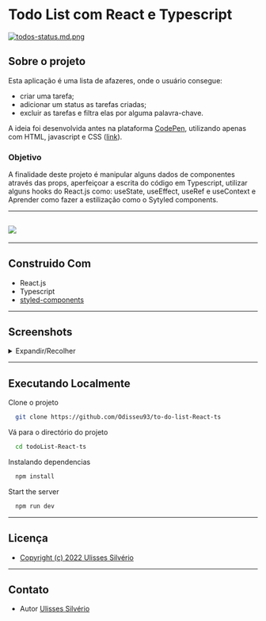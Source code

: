 # Todo List com React e Typescript
[![todos-status.md.png](https://www.imagemhost.com.br/images/2022/12/07/todos-status.md.png)](https://www.imagemhost.com.br/image/rQj1CU)
## Sobre o projeto
Esta aplicação é uma lista de afazeres, onde o usuário consegue:
- criar uma tarefa; 
- adicionar um status as tarefas criadas; 
- excluir as tarefas e filtra elas por alguma palavra-chave.

A ideia foi desenvolvida antes na plataforma [CodePen](https://codepen.io/), utilizando apenas com HTML, javascript e CSS ([link](https://codepen.io/odisseu93/pen/vYjqjJJ)). 

### Objetivo 
A finalidade deste projeto é manipular alguns dados de componentes através das props, aperfeiçoar a escrita do código em Typescript, utilizar alguns hooks do React.js como: useState, useEffect, useRef e useContext e Aprender como fazer a estilização como o Sytyled components.
***
## <img src="http://img.shields.io/static/v1?label=status&message=EM%20DESENVOLVIMENTO&color=orange&style=for-the-badge"/>
***
## Construido Com
- React.js
- Typescript
- [styled-components](https://styled-components.com/docs/basics#installation)
***
## Screenshots
<details>
  <summary>Expandir/Recolher</summary>

**Tela padrão**

[![desktop-default.md.png](https://www.imagemhost.com.br/images/2022/12/07/desktop-default.md.png)](https://www.imagemhost.com.br/image/rQjJdJ)
***
**Modal**

[![modal.md.png](https://www.imagemhost.com.br/images/2022/12/07/modal.md.png)](https://www.imagemhost.com.br/image/rQj00y)
***
**Todos status disponíveis para os cards**

[![todos-status.md.png](https://www.imagemhost.com.br/images/2022/12/07/todos-status.md.png)](https://www.imagemhost.com.br/image/rQj1CU)
***
**Tela Mobile**

[![mobile.md.png](https://www.imagemhost.com.br/images/2022/12/07/mobile.md.png)](https://www.imagemhost.com.br/image/rQj9bG)
***

</details>

***
## Executando Localmente

Clone o projeto

```bash
  git clone https://github.com/Odisseu93/to-do-list-React-ts
```

Vá para o directório do projeto

```bash
  cd todoList-React-ts
```

Instalando dependencias

```bash
  npm install
```

Start the server

```bash
  npm run dev
```
***
## Licença
- [Copyright (c) 2022 Ulisses Silvério](LICENSE.md)
***

## Contato
- Autor [Ulisses Silvério](https://linktr.ee/ulissessilverio)
